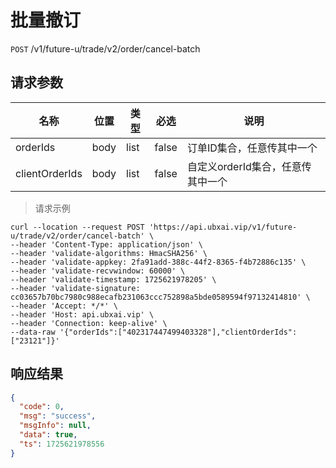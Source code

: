 # 批量撤订

`POST` /v1/future-u/trade/v2/order/cancel-batch

## 请求参数

| 名称             | 位置   | 类型   | 必选    | 说明                   |
|----------------|------|------|-------|----------------------|
| orderIds       | body | list | false | 订单ID集合，任意传其中一个       |
| clientOrderIds | body | list | false | 自定义orderId集合，任意传其中一个 |

> 请求示例

```shell
curl --location --request POST 'https://api.ubxai.vip/v1/future-u/trade/v2/order/cancel-batch' \
--header 'Content-Type: application/json' \
--header 'validate-algorithms: HmacSHA256' \
--header 'validate-appkey: 2fa91add-388c-44f2-8365-f4b72886c135' \
--header 'validate-recvwindow: 60000' \
--header 'validate-timestamp: 1725621978205' \
--header 'validate-signature: cc03657b70bc7980c988ecafb231063ccc752898a5bde0589594f97132414810' \
--header 'Accept: */*' \
--header 'Host: api.ubxai.vip' \
--header 'Connection: keep-alive' \
--data-raw '{"orderIds":["402317447499403328"],"clientOrderIds":["23121"]}'
```

## 响应结果

```json
{
  "code": 0,
  "msg": "success",
  "msgInfo": null,
  "data": true,
  "ts": 1725621978556
}
```

